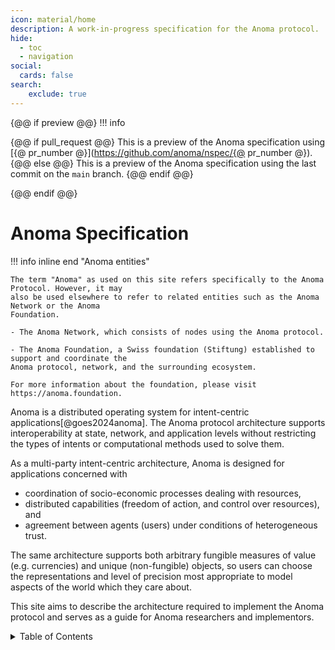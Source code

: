 ```yaml
---
icon: material/home
description: A work-in-progress specification for the Anoma protocol.
hide:
  - toc
  - navigation
social:
  cards: false
search:
    exclude: true
---
```


{@@ if preview @@}
!!! info

{@@ if pull_request @@}
    This is a preview of the Anoma specification using [{@ pr_number @}](https://github.com/anoma/nspec/{@ pr_number @}).
{@@ else @@}
    This is a preview of the Anoma specification using the last commit on the `main` branch.
{@@ endif @@}

{@@ endif @@}

# Anoma Specification

!!! info inline end "Anoma entities"

    The term "Anoma" as used on this site refers specifically to the Anoma Protocol. However, it may
    also be used elsewhere to refer to related entities such as the Anoma Network or the Anoma
    Foundation.

    - The Anoma Network, which consists of nodes using the Anoma protocol.

    - The Anoma Foundation, a Swiss foundation (Stiftung) established to support and coordinate the
    Anoma protocol, network, and the surrounding ecosystem.

    For more information about the foundation, please visit https://anoma.foundation.

Anoma is a distributed operating system for intent-centric
applications[@goes2024anoma]. The Anoma protocol architecture supports
interoperability at  state, network, and application levels without restricting
the types of intents or computational methods used to solve them.

As a multi-party intent-centric architecture, Anoma is designed for applications
concerned with

- coordination of socio-economic processes dealing with resources,
- distributed capabilities (freedom of action, and control over resources), and
- agreement between agents (users) under conditions of heterogeneous trust.

The same architecture supports both arbitrary fungible measures of value (e.g.
currencies) and unique (non-fungible) objects, so users can choose the
representations and level of precision most appropriate to model aspects of the
world which they care about.

This site aims to describe the architecture required to implement the
Anoma protocol and serves as a guide for Anoma researchers and implementors.

<!-- The following todo would desapear on the online version. -->

<details markdown="1">

<summary>Table of Contents</summary>

{@ dict_to_md(nav_to_dict(navigation)) @}

</details>
